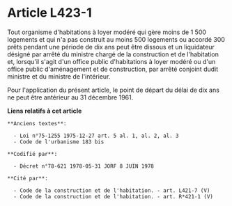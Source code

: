 # Article L423-1

Tout organisme d'habitations à loyer modéré qui gère moins de 1 500 logements et qui n'a pas construit au moins 500 logements
ou accordé 300 prêts pendant une période de dix ans peut être dissous et un liquidateur désigné par arrêté du ministre chargé
de la construction et de l'habitation et, lorsqu'il s'agit d'un office public d'habitations à loyer modéré ou d'un office
public d'aménagement et de construction, par arrêté conjoint dudit ministre et du ministre de l'intérieur.

Pour l'application du présent article, le point de départ du délai de dix ans ne peut être antérieur au 31 décembre 1961.

**Liens relatifs à cet article**

	**Anciens textes**:

	  - Loi n°75-1255 1975-12-27 art. 5 al. 1, al. 2, al. 3
	  - Code de l'urbanisme 183 bis

	**Codifié par**:

	  - Décret n°78-621 1978-05-31 JORF 8 JUIN 1978

	**Cité par**:

	  - Code de la construction et de l'habitation. - art. L421-7 (V)
	  - Code de la construction et de l'habitation. - art. R*421-1 (V)
